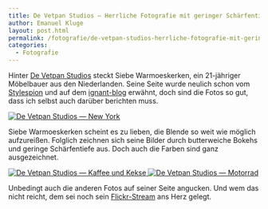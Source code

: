 ```yaml
---
title: De Vetpan Studios — Herrliche Fotografie mit geringer Schärfentiefe
author: Emanuel Kluge
layout: post.html
permalink: /fotografie/de-vetpan-studios-herrliche-fotografie-mit-geringer-schaerfentiefe/
categories:
  - Fotografie
---
```


Hinter [De Vetpan Studios][devetpan] steckt Siebe Warmoeskerken, ein 21-jähriger Möbelbauer aus den Niederlanden. Seine Seite wurde neulich schon vom [Stylespion][stylespion] und auf dem [ignant-blog][ignant] erwähnt, doch sind die Fotos so gut, dass ich selbst auch darüber berichten muss.

<a href="http://www.flickr.com/photos/swarmoeskerken/3643252591/">
  <noscript data-src="/wp-content/uploads/2009/09/de-vetpan-studios\_-\_new-york.jpg" data-alt="De Vetpan Studios &mdash; New York">
<img src="/wp-content/uploads/2009/09/de-vetpan-studios\_-\_new-york.jpg" alt="De Vetpan Studios &mdash; New York">
</noscript>
</a>

Siebe Warmoeskerken scheint es zu lieben, die Blende so weit wie möglich aufzureißen. Folglich zeichnen sich seine Bilder durch butterweiche Bokehs und geringe Schärfentiefe aus. Doch auch die Farben sind ganz ausgezeichnet.

<a href="http://www.flickr.com/photos/swarmoeskerken/3395274990/">
  <noscript data-src="/wp-content/uploads/2009/09/de-vetpan-studios\_-\_kaffee-und-kekse.jpg" data-alt="De Vetpan Studios &mdash; Kaffee und Kekse">
<img src="/wp-content/uploads/2009/09/de-vetpan-studios\_-\_kaffee-und-kekse.jpg" alt="De Vetpan Studios &mdash; Kaffee und Kekse">
</noscript>
</a>

<a href="http://www.flickr.com/photos/swarmoeskerken/3933280471/">
  <noscript data-src="/wp-content/uploads/2009/09/de-vetpan-studios\_-\_motorrad.jpg" data-alt="De Vetpan Studios &mdash; Motorrad">
<img src="/wp-content/uploads/2009/09/de-vetpan-studios\_-\_motorrad.jpg" alt="De Vetpan Studios &mdash; Motorrad">
</noscript>
</a>

Unbedingt auch die anderen Fotos auf seiner Seite angucken. Und wem das nicht reicht, dem sei noch sein [Flickr-Stream][swarmoeskerken] ans Herz gelegt.

[devetpan]: http://www.devetpan.com/
[stylespion]: http://stylespion.de/warum-mich-siebe-warmoeskerkens-fotografieportfolio-gerade-32026-euro-gekostet-hat/4663/
[ignant]: http://www.ignant.de/2009/09/17/cookie-splash/
[swarmoeskerken]: http://www.flickr.com/photos/swarmoeskerken
